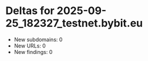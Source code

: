 # Deltas for 2025-09-25_182327_testnet.bybit.eu
- New subdomains: 0
- New URLs: 0
- New findings: 0
